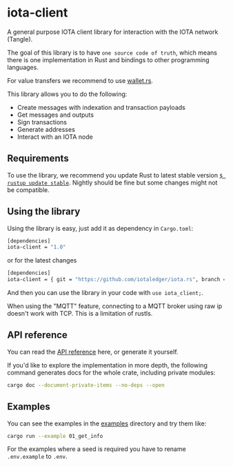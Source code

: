 # iota-client

A general purpose IOTA client library for interaction with the IOTA network (Tangle).

The goal of this library is to have `one source code of truth`, which means there is one implementation in Rust and bindings to other programming languages.

For value transfers we recommend to use [wallet.rs](https://github.com/iotaledger/wallet.rs).

This library allows you to do the following:

* Create messages with indexation and transaction payloads
* Get messages and outputs
* Sign transactions
* Generate addresses
* Interact with an IOTA node

## Requirements

To use the library, we recommend you update Rust to latest stable version [`$ rustup update stable`](https://github.com/rust-lang/rustup.rs#keeping-rust-up-to-date). Nightly should be fine but some changes might not be compatible.

## Using the library

Using the library is easy, just add it as dependency in `Cargo.toml`:

```bash
[dependencies]
iota-client = "1.0"
```

or for the latest changes

```bash
[dependencies]
iota-client = { git = "https://github.com/iotaledger/iota.rs", branch = "dev" }
```

And then you can use the library in your code with `use iota_client;`.

When using the "MQTT" feature, connecting to a MQTT broker using raw ip doesn't work with TCP. This is a limitation of rustls.

## API reference

You can read the [API reference](https://client-lib.docs.iota.org/docs/doc/iota_client/index.html) here, or generate it yourself.

If you'd like to explore the implementation in more depth, the following command generates docs for the whole crate, including private modules:

```bash
cargo doc --document-private-items --no-deps --open
```

## Examples

You can see the examples in the [examples](examples/) directory and try them like:

```bash
cargo run --example 01_get_info
```

For the examples where a seed is required you have to rename `.env.example` to `.env`.
